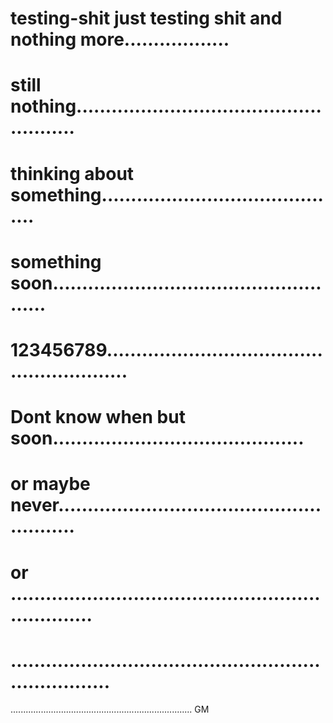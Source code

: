 # testing-shit just testing shit and  nothing more..................
# still nothing.....................................................
# thinking about something..........................................
# something soon....................................................
# 123456789.........................................................
# Dont know when but soon...........................................
# or maybe never........................................................
# or ...................................................................
# ......................................................................
........................................................................
GM
